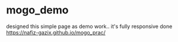 # mogo_demo
designed this simple page as demo work.. it's fully responsive done
https://nafiz-gazix.github.io/mogo_prac/

